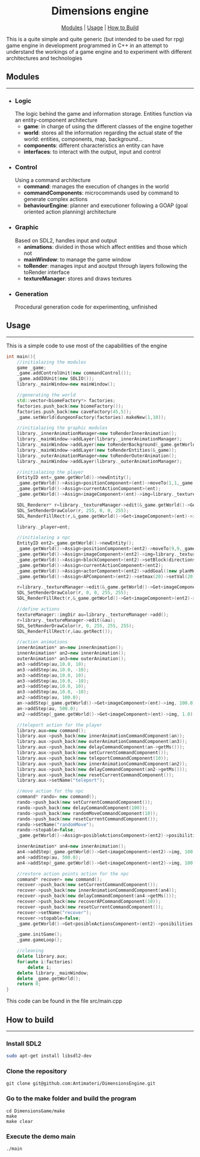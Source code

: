<div align="center">

# Dimensions engine

[Modules](#Modules) | [Usage](#usage) | [How to Build](#how-to-build)

</div>



This is a quite simple and quite generic (but intended to be used for rpg) game engine in development programmed in C++ in an attempt to understand the workings of a game engine and to experiment with different architectures and technologies
## **Modules**
***
- ### Logic
    The logic behind the game and information storage.
    Entities function via an entity-component architecture
    - **game**: in charge of using the different classes of the engine together
    - **world**: stores all the information regarding the actual state of the world: entities, components, map, background...
    - **components**: different characteristics an entity can have
    - **interfaces**: to interact with the output, input and control
- ### Control
    Using a command architecture
    - **command**: manages the execution of changes in the world
    - **commandComponents**: microcommands used by command to generate complex actions
    - **behaviourEngine**: planner and executioner following a GOAP (goal oriented action planning) architecture
- ### Graphic
    Based on SDL2, handles input and output
    - **animations**:
        divided in those which affect entities and those which not
    - **mainWindow**: to manage the game window
    - **toRender**: manages input and aoutput through layers following the toRender interface
    - **textureManager**: stores and draws textures
- ### Generation
    Procedural generation code for experimenting, unfinished

## **Usage**
****
This is a simple code to use most of the capabilities of the engine
```Cpp
int main(){
    //initialazing the modules
    game _game;
    _game.addControlUnit(new commandControl());
    _game.addIOUnit(new SDLIO());
    library._mainWindow=new mainWindow();

    //generating the world
    std::vector<biomeFactory*> factories;
    factories.push_back(new biomeFactory());
    factories.push_back(new caveFactory(45,5));
    _game.setWorld(dungeonFactory(factories).makeNew(1,10)); 

    //initialazing the graphic modules
    library._innerAnimationManager=new toRenderInnerAnimation();
    library._mainWindow->addLayer(library._innerAnimationManager);
    library._mainWindow->addLayer(new toRenderBackground(_game.getWorld()));
    library._mainWindow->addLayer(new toRenderEntities(&_game));
    library._outerAnimationManager=new toRenderOuterAnimation();
    library._mainWindow->addLayer(library._outerAnimationManager);

    //initialazing the player
    EntityID ent=_game.getWorld()->newEntity();
    _game.getWorld()->Assign<positionComponent>(ent)->moveTo(1,1,_game.getWorld(),ent);
    _game.getWorld()->Assign<currentActionComponent>(ent);
    _game.getWorld()->Assign<imageComponent>(ent)->img=library._textureManager->add();

    SDL_Renderer* r=library._textureManager->edit(&_game.getWorld()->Get<imageComponent>(ent)->img);
    SDL_SetRenderDrawColor(r, 255, 0, 0, 255);
    SDL_RenderFillRect(r,&_game.getWorld()->Get<imageComponent>(ent)->img.getRect());

    library._player=ent;

    //initialazing a npc
    EntityID ent2=_game.getWorld()->newEntity();
    _game.getWorld()->Assign<positionComponent>(ent2)->moveTo(9,9,_game.getWorld(),ent2);
    _game.getWorld()->Assign<imageComponent>(ent2)->img=library._textureManager->add();
    _game.getWorld()->Assign<blockComponent>(ent2)->setBlock(directions::all);
    _game.getWorld()->Assign<currentActionComponent>(ent2);
    _game.getWorld()->Assign<actorComponent>(ent2)->addGoal((new planMove())->setOwner(ent2));
    _game.getWorld()->Assign<APComponent>(ent2)->setmax(20)->setVal(20);

    r=library._textureManager->edit(&_game.getWorld()->Get<imageComponent>(ent2)->img);
    SDL_SetRenderDrawColor(r, 0, 0, 255, 255);
    SDL_RenderFillRect(r,&_game.getWorld()->Get<imageComponent>(ent2)->img.getRect());

    //define actions
    textureManager::imgDir au=library._textureManager->add();
    r=library._textureManager->edit(&au);
    SDL_SetRenderDrawColor(r, 0, 255, 255, 255);
    SDL_RenderFillRect(r,&au.getRect());

    //action animations
    innerAnimation* an=new innerAnimation();
    innerAnimation* an2=new innerAnimation();
    outerAnimation* an3=new outerAnimation();
    an3->addStep(au,10.0, 10);
    an3->addStep(au,10.0, -10);
    an3->addStep(au,10.0, 10);
    an3->addStep(au,10.0, -10);
    an3->addStep(au,10.0, 10);
    an3->addStep(au,10.0, -10);
    an2->addStep(au, 100.0);
    an->addStep(_game.getWorld()->Get<imageComponent>(ent)->img, 100.0);
    an->addStep(au, 500.0);
    an2->addStep(_game.getWorld()->Get<imageComponent>(ent)->img, 1.0);

    //teleport action for the player
    library.aux=new command();
    library.aux->push_back(new innerAnimationCommandComponent(an));
    library.aux->push_back(new outerAnimationCommandComponent(an3));
    library.aux->push_back(new delayCommandComponent(an->getMs()));
    library.aux->push_back(new setCurrentCommandComponent());
    library.aux->push_back(new teleportCommandComponent(10));
    library.aux->push_back(new innerAnimationCommandComponent(an2));
    library.aux->push_back(new delayCommandComponent(an2->getMs()));
    library.aux->push_back(new resetCurrentCommandComponent());
    library.aux->setName("teleport");

    //move action for the npc
    command* rando= new command();
    rando->push_back(new setCurrentCommandComponent());
    rando->push_back(new delayCommandComponent(100));
    rando->push_back(new randomMoveCommandComponent(10));
    rando->push_back(new resetCurrentCommandComponent());
    rando->setName("randomMove");
    rando->stopable=false;
    _game.getWorld()->Assign<posibleActionsComponent>(ent2)->posibilities.push_back(rando->setSource(ent2));

    innerAnimation* an4=new innerAnimation();
    an4->addStep(_game.getWorld()->Get<imageComponent>(ent2)->img, 100.0);
    an4->addStep(au, 500.0);
    an4->addStep(_game.getWorld()->Get<imageComponent>(ent2)->img, 100.0);

    //restore action points action for the npc
    command* recover= new command();
    recover->push_back(new setCurrentCommandComponent());
    recover->push_back(new innerAnimationCommandComponent(an4));
    recover->push_back(new delayCommandComponent(an4->getMs()));
    recover->push_back(new recoverAPCommandComponent(10));
    recover->push_back(new resetCurrentCommandComponent());
    recover->setName("recover");
    recover->stopable=false;
    _game.getWorld()->Get<posibleActionsComponent>(ent2)->posibilities.push_back(recover->setSource(ent2));

    _game.initGame();
    _game.gameLoop();

    //cleaning
    delete library.aux;
    for(auto i:factories)
        delete i;
    delete library._mainWindow;
    delete _game.getWorld();
    return 0;
}
```
This code can be found in the file src/main.cpp

## **How to build**
***
### Install SDL2
```bash
sudo apt-get install libsdl2-dev
```
### Clone the repository
```
git clone git@github.com:Antimateri/DimensionsEngine.git
```
### Go to the make folder and build the program
```
cd DimensionsGame/make
make
make clear
```
### Execute the demo main
```
./main
```
